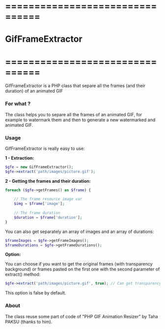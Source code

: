 # ================================
# GifFrameExtractor
# ================================

GifFrameExtractor is a PHP class that separe all the frames (and their duration) of an animated GIF

### For what ?

The class helps you to separe all the frames of an animated GIF, for example to watermark them and then to
generate a new watermarked and animated GIF.

### Usage

GifFrameExtractor is really easy to use:

**1 - Extraction:**

```php
$gfe = new GifFrameExtractor();
$gfe->extract('path/images/picture.gif');
```

**2 - Getting the frames and their duration:**

```php
foreach ($gfe->getFrames() as $frame) {
    
    // The frame resource image var
    $img = $frame['image'];
    
    // The frame duration
    $duration = $frame['duration'];
}
```

You can also get separately an array of images and an array of durations:

```php
$frameImages = $gfe->getFrameImages();
$frameDurations = $gfe->getFrameDurations();
```

**Option:**

You can choose if you want to get the original frames (with transparency background) or frames pasted on the first one
with the second parameter of extract() method:

```php
$gfe->extract('path/images/picture.gif', true); // Can get transparency orignal frames
```

This option is false by default. 

### About

The class reuse some part of code of "PHP GIF Animation Resizer" by Taha PAKSU (thanks to him).